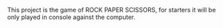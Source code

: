 This project is the game of ROCK PAPER SCISSORS, for starters it will be only played in console against the computer.